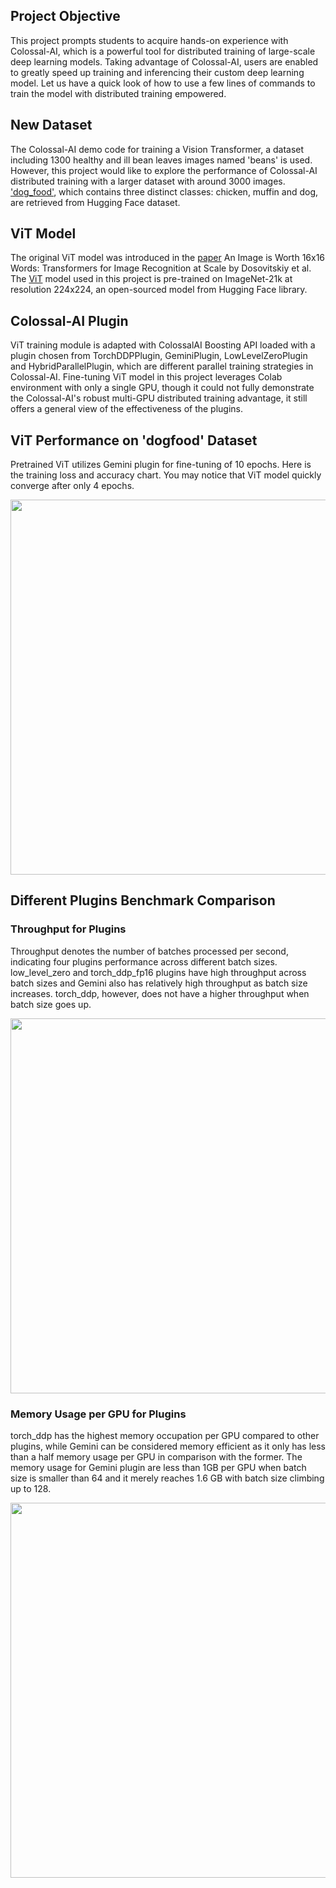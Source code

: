 ## Project Objective

This project prompts students to acquire hands-on experience with Colossal-AI, which is a powerful tool for distributed training of large-scale deep learning models. 
Taking advantage of Colossal-AI, users are enabled to greatly speed up training and inferencing their custom deep learning model. Let us have a quick look of how to use a few lines of commands to train the model with distributed training empowered.

## New Dataset

The Colossal-AI demo code for training a Vision Transformer, a dataset including 1300 healthy and ill bean leaves images named 'beans' is used. However, this project would like to explore the performance of Colossal-AI distributed training with a larger dataset with around 3000 images. ['dog_food'](url), which contains three distinct classes: chicken, muffin and dog, are retrieved from Hugging Face dataset.

## ViT Model

The original ViT model was introduced in the [paper](url) An Image is Worth 16x16 Words: Transformers for Image Recognition at Scale by Dosovitskiy et al. The [ViT](url) model used in this project is pre-trained on ImageNet-21k at resolution 224x224, an open-sourced model from Hugging Face library. 

## Colossal-AI Plugin

ViT training module is adapted with ColossalAI Boosting API loaded with a plugin chosen from TorchDDPPlugin, GeminiPlugin, LowLevelZeroPlugin and HybridParallelPlugin, which are different parallel training strategies in Colossal-AI. Fine-tuning ViT model in this project leverages Colab environment with only a single GPU, though it could not fully demonstrate the Colossal-AI's robust multi-GPU distributed training advantage, it still offers a general view of the effectiveness of the plugins.

## ViT Performance on 'dogfood' Dataset 

Pretrained ViT utilizes Gemini plugin for fine-tuning of 10 epochs. Here is the training loss and accuracy chart. You may notice that ViT model quickly converge after only 4 epochs. 

<img src="https://github.com/Oliverluyu/Cifar10_ViT_ColossalAI/assets/57708978/dbbab642-05b2-4873-ae6a-9a9f7ba1462e" width="720" height="600">

## Different Plugins Benchmark Comparison

### Throughput for Plugins

Throughput denotes the number of batches processed per second, indicating four plugins performance across different batch sizes. low_level_zero and torch_ddp_fp16 plugins have high throughput across batch sizes and Gemini also has relatively high throughput as batch size increases. torch_ddp, however, does not have a higher throughput when batch size goes up.

<img src="https://github.com/Oliverluyu/Cifar10_ViT_ColossalAI/assets/57708978/5712e2db-d8a2-43f4-a8c5-fb99d34e880e" width="720" height="600">

### Memory Usage per GPU for Plugins

torch_ddp has the highest memory occupation per GPU compared to other plugins, while Gemini can be considered memory efficient as it only has less than a half memory usage per GPU in comparison with the former. The memory usage for Gemini plugin are less than 1GB per GPU when batch size is smaller than 64 and it merely reaches 1.6 GB with batch size climbing up to 128.

<img src="https://github.com/Oliverluyu/Cifar10_ViT_ColossalAI/assets/57708978/e774d838-6c82-4fda-a1e4-dfb412a347b1" width="720" height="600">
